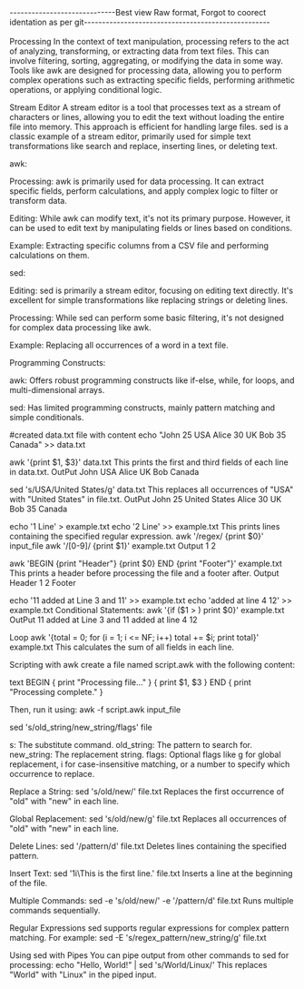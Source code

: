 <div> -----------------------------Best view Raw format, Forgot to coorect identation as per git--------------------------------------------------- </div>
<br>
Processing
    In the context of text manipulation, processing refers to the act of analyzing, transforming, or extracting data from text files. 
    This can involve filtering, sorting, aggregating, or modifying the data in some way. 
    Tools like awk are designed for processing data,
      allowing you to perform complex operations such as 
          extracting specific fields,
          performing arithmetic operations,
          or applying conditional logic.

Stream Editor
    A stream editor is a tool that processes text as a stream of characters or lines,
    allowing you to edit the text without loading the entire file into memory. 
    This approach is efficient for handling large files. sed is a classic example of a stream editor, 
    primarily used for simple text transformations like 
             search and replace,
             inserting lines,
             or deleting text.

awk:

   Processing: awk is primarily used for data processing.
       It can extract specific fields, perform calculations, and apply complex logic to filter or transform data.
  
   Editing: While awk can modify text, it's not its primary purpose. However,
      it can be used to edit text by manipulating fields or lines based on conditions.
  
   Example: Extracting specific columns from a CSV file and performing calculations on them.

sed:

   Editing: sed is primarily a stream editor, focusing on editing text directly.
        It's excellent for simple transformations like replacing strings or deleting lines.

   Processing: While sed can perform some basic filtering, 
        it's not designed for complex data processing like awk.

  Example: Replacing all occurrences of a word in a text file.
  
Programming Constructs:

  awk: Offers robust programming constructs like if-else, while, for loops, and multi-dimensional arrays.

  sed: Has limited programming constructs, mainly pattern matching and simple conditionals.

 #created data.txt file with content
  echo "John 25 USA
  Alice 30 UK
  Bob 35 Canada" >> data.txt

  awk '{print $1, $3}' data.txt
  This prints the first and third fields of each line in data.txt.
   OutPut
       John USA
       Alice UK
       Bob Canada


  sed 's/USA/United States/g' data.txt
  This replaces all occurrences of "USA" with "United States" in file.txt.
  OutPut
      John 25 United States
      Alice 30 UK
      Bob 35 Canada
      
  echo '1 Line' > example.txt
  echo '2 Line' >> example.txt
   This prints lines containing the specified regular expression.
  awk '/regex/ {print $0}' input_file
  awk '/[0-9]/ {print $1}' example.txt
  Output
  1
  2

 awk 'BEGIN {print "Header"} {print $0} END {print "Footer"}' example.txt
   This prints a header before processing the file and a footer after.
 Output
 Header
 1
 2
 Footer

 echo '11 added at Line 3 and 11' >> example.txt
 echo 'added at line 4 12' >> example.txt
 Conditional Statements:
   awk '{if ($1 > ) print $0}' example.txt
   OutPut
     11 added at Line 3 and 11
     added at line 4 12

Loop
   awk '{total = 0; for (i = 1; i <= NF; i++) total += $i; print total}' example.txt
   This calculates the sum of all fields in each line.

Scripting with awk
    create a file named script.awk with the following content:

  text
     BEGIN { print "Processing file..." }
      { print $1, $3 }
     END { print "Processing complete." }

 Then, run it using:
   awk -f script.awk input_file

sed 's/old_string/new_string/flags' file

  s: The substitute command.
  old_string: The pattern to search for.
  new_string: The replacement string.
  flags: Optional flags like g for global replacement, i for case-insensitive matching, or a number to specify which occurrence to replace.

Replace a String:
  sed 's/old/new/' file.txt
  Replaces the first occurrence of "old" with "new" in each line.

Global Replacement:
  sed 's/old/new/g' file.txt
  Replaces all occurrences of "old" with "new" in each line.

Delete Lines:
  sed '/pattern/d' file.txt
  Deletes lines containing the specified pattern.

Insert Text:
  sed '1i\This is the first line.' file.txt
  Inserts a line at the beginning of the file.

Multiple Commands:
  sed -e 's/old/new/' -e '/pattern/d' file.txt
  Runs multiple commands sequentially.

Regular Expressions
  sed supports regular expressions for complex pattern matching. For example:
  sed -E 's/regex_pattern/new_string/g' file.txt

Using sed with Pipes
  You can pipe output from other commands to sed for processing:
   echo "Hello, World!" | sed 's/World/Linux/'
  This replaces "World" with "Linux" in the piped input.




